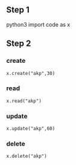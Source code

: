 ## Step 1
python3
import code as x

## Step 2
### create
`x.create("akp",30)`

### read
`x.read("akp")`

### update
`x.update("akp",60)`

### delete
`x.delete("akp")`


